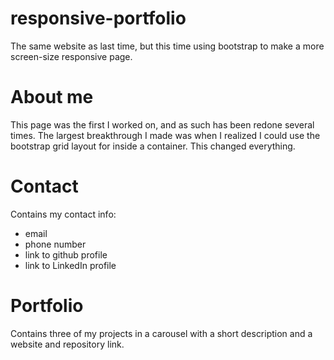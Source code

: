 # responsive-portfolio
The same website as last time, but this time using bootstrap to make a more screen-size responsive page.

# About me
This page was the first I worked on, and as such has been redone several times. The largest breakthrough I made was when I realized I could use the bootstrap grid layout for inside a container. This changed everything.

# Contact
Contains my contact info:
 - email
 - phone number
 - link to github profile
 - link to LinkedIn profile

# Portfolio
Contains three of my projects in a carousel with a short description and a website and repository link.